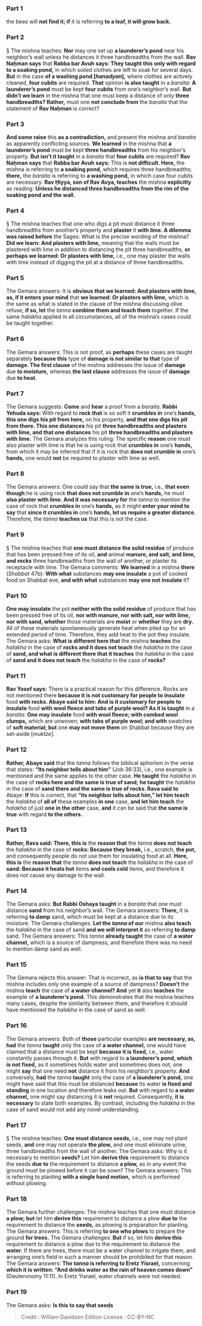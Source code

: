 
### Part 1
the bees will <b>not find it; if</b> it is referring <b>to a leaf, it will grow back.</b>

### Part 2
§ The mishna teaches: <b>Nor</b> may one set up <b>a launderer’s pond</b> near his neighbor’s wall unless he distances it three handbreadths from the wall. <b>Rav Naḥman says</b> that <b>Rabba bar Avuh says: They taught this only with regard to a soaking pond,</b> in which soiled clothes are left to soak for several days. <b>But</b> in the case <b>of a washing pond [<i>hanadyan</i>],</b> where clothes are actively cleaned, <b>four cubits</b> are required. <b>That</b> opinion <b>is also taught</b> in a <i>baraita</i>: <b>A launderer’s pond</b> must be kept <b>four cubits</b> from one’s neighbor’s wall. <b>But didn’t we learn</b> in the mishna that one must keep a distance of only <b>three handbreadths? Rather,</b> must one <b>not conclude from</b> the <i>baraita</i> that the statement of <b>Rav Naḥman</b> is correct?

### Part 3
<b>And some raise</b> this <b>as a contradiction,</b> and present the mishna and <i>baraita</i> as apparently conflicting sources. <b>We learned</b> in the mishna that <b>a launderer’s pond</b> must be kept <b>three handbreadths</b> from his neighbor’s property. <b>But isn’t it taught</b> in a <i>baraita</i> that <b>four cubits</b> are required? <b>Rav Naḥman says</b> that <b>Rabba bar Avuh says:</b> This is <b>not difficult. Here,</b> the mishna is referring to <b>a soaking pond,</b> which requires three handbreadths; <b>there,</b> the <i>baraita</i> is referring to <b>a washing pond,</b> in which case four cubits are necessary. <b>Rav Ḥiyya, son of Rav Avya, teaches</b> the mishna <b>explicitly</b> as reading: <b>Unless he distanced three handbreadths from the rim of the soaking pond and the wall.</b>

### Part 4
§ The mishna teaches that one who digs a pit must distance it three handbreadths from another’s property and <b>plaster</b> it <b>with lime. A dilemma was raised before</b> the Sages: What is the precise wording of the mishna? <b>Did we learn: And plasters with lime,</b> meaning that the walls must be plastered with lime in addition to distancing the pit three handbreadths, <b>or perhaps we learned: Or plasters with lime,</b> i.e., one may plaster the walls with lime instead of digging the pit at a distance of three handbreadths.

### Part 5
The Gemara answers: It is <b>obvious that we learned: And plasters with lime, as, if it enters your mind</b> that <b>we learned: Or plasters with lime,</b> which is the same as what is stated in the clause of the mishna discussing olive refuse, <b>if so, let</b> the <i>tanna</i> <b>combine them and teach them</b> together. If the same <i>halakha</i> applied in all circumstances, all of the mishna’s cases could be taught together.

### Part 6
The Gemara answers: This is not proof, as <b>perhaps</b> these cases are taught separately <b>because this</b> type of <b>damage is not similar to that</b> type of <b>damage. The first clause</b> of the mishna addresses the issue of <b>damage</b> due <b>to moisture,</b> whereas <b>the last clause</b> addresses the issue of <b>damage</b> due <b>to heat.</b>

### Part 7
The Gemara suggests: <b>Come</b> and <b>hear</b> a proof from a <i>baraita</i>. <b>Rabbi Yehuda says:</b> With regard to <b>rock that</b> is so soft it <b>crumbles in</b> one’s <b>hands, this one digs his pit from here,</b> on his property, <b>and that one digs his pit from there. This one distances</b> his pit <b>three handbreadths and plasters with lime, and that one distances</b> his pit <b>three handbreadths and plasters with lime.</b> The Gemara analyzes this ruling: The specific <b>reason</b> one must also plaster with lime is that he is using rock that <b>crumbles in</b> one’s <b>hands,</b> from which it may be inferred that if it is rock that <b>does not crumble in</b> one’s <b>hands,</b> one would <b>not</b> be required to plaster with lime as well.

### Part 8
The Gemara answers: One could say that <b>the same is true,</b> i.e., <b>that even though</b> he is using rock <b>that does not crumble in</b> one’s <b>hands,</b> he must <b>also plaster with lime. And it was necessary for</b> the <i>tanna</i> to mention the case of rock that <b>crumbles in</b> one’s <b>hands,</b> as it might <b>enter your mind to say</b> that <b>since it crumbles in</b> one’s <b>hands, let us require a greater distance.</b> Therefore, the <i>tanna</i> <b>teaches us</b> that this is not the case.

### Part 9
§ The mishna teaches that <b>one must distance the solid residue</b> of produce that has been pressed free of its oil, <b>and</b> animal <b>manure, and salt, and lime, and rocks</b> three handbreadths from the wall of another, or plaster its receptacle with lime. The Gemara comments: <b>We learned</b> in a mishna <b>there</b> (<i>Shabbat</i> 47b): <b>With what</b> substances <b>may one insulate</b> a pot of cooked food on Shabbat eve, <b>and with what</b> substances <b>may one not insulate</b> it?

### Part 10
<b>One may insulate</b> the pot <b>neither with the solid residue</b> of produce that has been pressed free of its oil, <b>nor with manure, nor with salt, nor with lime, nor with sand, whether</b> those materials are <b>moist</b> or <b>whether</b> they are <b>dry.</b> All of these materials spontaneously generate heat when piled up for an extended period of time. Therefore, they add heat to the pot they insulate. The Gemara asks: <b>What is different here that</b> the mishna <b>teaches</b> the <i>halakha</i> in the case of <b>rocks and it does not teach</b> the <i>halakha</i> in the case of <b>sand, and what is different there that it teaches</b> the <i>halakha</i> in the case of <b>sand and it does not teach</b> the <i>halakha</i> in the case of <b>rocks?</b>

### Part 11
<b>Rav Yosef says:</b> There is a practical reason for this difference. Rocks are not mentioned there <b>because it is not customary for people to insulate</b> food <b>with rocks. Abaye said to him: And is it customary for people to insulate</b> food <b>with wool fleece and tabs of purple wool? As it is taught</b> in a <i>baraita</i>: <b>One may insulate</b> food <b>with wool fleece; with combed wool clumps,</b> which are unwoven; <b>with tabs of purple wool; and with</b> swatches of <b>soft material; but</b> one <b>may not move them</b> on Shabbat because they are set-aside [<i>muktze</i>].

### Part 12
<b>Rather, Abaye said</b> that the <i>tanna</i> follows the biblical aphorism in the verse that states: <b>“Its neighbor tells about him”</b> (Job 36:33), i.e., one example is mentioned and the same applies to the other case. <b>He taught</b> the <i>halakha</i> in the case of <b>rocks here and the same is true of sand; he taught</b> the <i>halakha</i> in the case of <b>sand there and the same is true of rocks. Rava said to</b> Abaye: <b>If</b> this is correct, that <b>“its neighbor tells about him,” let him teach</b> the <i>halakha</i> of <b>all of</b> these examples <b>in one</b> case, <b>and let him teach</b> the <i>halakha</i> of just <b>one in the other</b> case, <b>and</b> it can be said that <b>the same is true</b> with regard <b>to the others.</b>

### Part 13
<b>Rather, Rava said: There, this is</b> the <b>reason that</b> the <i>tanna</i> <b>does not teach</b> the <i>halakha</i> in the case of <b>rocks: Because they break,</b> i.e., scratch, <b>the pot,</b> and consequently people do not use them for insulating food at all. <b>Here, this is</b> the <b>reason that</b> the <i>tanna</i> <b>does not teach</b> the <i>halakha</i> in the case of <b>sand: Because it heats hot</b> items <b>and cools cold</b> items, and therefore it does not cause any damage to the wall.

### Part 14
The Gemara asks: <b>But Rabbi Oshaya taught</b> in a <i>baraita</i> that one must distance <b>sand</b> from his neighbor’s wall. The Gemara answers: <b>There,</b> it is referring <b>to damp</b> sand, which must be kept at a distance due to its moisture. The Gemara challenges: <b>Let the <i>tanna</i> of our</b> mishna <b>also teach</b> the <i>halakha</i> in the case of sand <b>and we will interpret it</b> as referring <b>to damp</b> sand. The Gemara answers: This <i>tanna</i> <b>already taught</b> the case of <b>a water channel,</b> which is a source of dampness, and therefore there was no need to mention damp sand as well.

### Part 15
The Gemara rejects this answer: That is incorrect, as <b>is that to say</b> that the mishna includes only one example of a source of dampness? <b>Doesn’t</b> the mishna <b>teach</b> the case of <b>a water channel? And</b> yet <b>it</b> also <b>teaches</b> the example of <b>a launderer’s pond.</b> This demonstrates that the mishna teaches many cases, despite the similarity between them, and therefore it should have mentioned the <i>halakha</i> in the case of sand as well.

### Part 16
The Gemara answers: Both of <b>those</b> particular examples <b>are necessary, as, had</b> the <i>tanna</i> <b>taught</b> only the case of <b>a water channel,</b> one would have claimed that a distance must be kept <b>because it is fixed,</b> i.e., water constantly passes through it. <b>But</b> with regard to <b>a launderer’s pond, which is not fixed,</b> as it sometimes holds water and sometimes does not, one might <b>say</b> that one need <b>not</b> distance it from his neighbor’s property. <b>And</b> conversely, <b>had</b> the <i>tanna</i> <b>taught</b> only the case of <b>a launderer’s pond,</b> one might have said that this must be distanced <b>because</b> its water <b>is fixed and standing</b> in one location and therefore leaks out. <b>But</b> with regard to <b>a water channel,</b> one might say distancing it is <b>not</b> required. Consequently, <b>it is necessary</b> to state both examples. By contrast, including the <i>halakha</i> in the case of sand would not add any novel understanding.

### Part 17
§ The mishna teaches: <b>One must distance seeds,</b> i.e., one may not plant seeds, <b>and</b> one may not operate <b>the plow,</b> and one must eliminate urine, three handbreadths from the wall of another. The Gemara asks: Why is it necessary to mention <b>seeds?</b> Let him <b>derive this</b> requirement to distance the seeds <b>due to</b> the requirement to distance <b>a plow,</b> as in any event the ground must be plowed before it can be sown? The Gemara answers: This is referring to planting <b>with a single hand motion,</b> which is performed without plowing.

### Part 18
The Gemara further challenges: The mishna teaches that one must distance <b>a plow; but</b> let him <b>derive this</b> requirement to distance a plow <b>due to</b> the requirement to distance the <b>seeds,</b> as plowing is preparation for planting. The Gemara answers: This is referring <b>to one who plows</b> to prepare the ground <b>for trees.</b> The Gemara challenges: <b>But</b> if so, let him <b>derive this</b> requirement to distance a plow due to the requirement to distance the <b>water.</b> If there are trees, there must be a water channel to irrigate them, and arranging one’s field in such a manner should be prohibited for that reason. The Gemara answers: <b>The <i>tanna</i> is referring to Eretz Yisrael,</b> concerning <b>which it is written: “And drinks water as the rain of heaven comes down”</b> (Deuteronomy 11:11). In Eretz Yisrael, water channels were not needed.

### Part 19
The Gemara asks: <b>Is this to say that seeds</b>

>Credit : William Davidson Edition
>License : CC-BY-NC